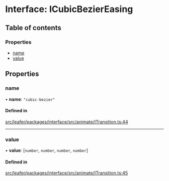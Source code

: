 # Interface: ICubicBezierEasing

## Table of contents

### Properties

- [name](ICubicBezierEasing.md#name)
- [value](ICubicBezierEasing.md#value)

## Properties

### name

• **name**: ``"cubic-bezier"``

#### Defined in

[src/leafer/packages/interface/src/animate/ITransition.ts:44](https://github.com/leaferjs/leafer/blob/ddf9650d989917c451947b101193d83f38b9fdcf/packages/interface/src/animate/ITransition.ts#L44)

___

### value

• **value**: [`number`, `number`, `number`, `number`]

#### Defined in

[src/leafer/packages/interface/src/animate/ITransition.ts:45](https://github.com/leaferjs/leafer/blob/ddf9650d989917c451947b101193d83f38b9fdcf/packages/interface/src/animate/ITransition.ts#L45)
